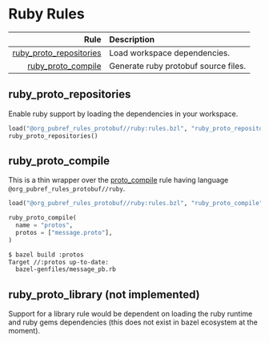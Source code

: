 # Ruby Rules

| Rule | Description |
| ---: | :--- |
| [ruby_proto_repositories](#ruby_proto_repositories) | Load workspace dependencies. |
| [ruby_proto_compile](#ruby_proto_compile) | Generate ruby protobuf source files. |

## ruby\_proto\_repositories

Enable ruby support by loading the dependencies in your workspace.

```python
load("@org_pubref_rules_protobuf//ruby:rules.bzl", "ruby_proto_repositories")
ruby_proto_repositories()
```

## ruby\_proto\_compile

This is a thin wrapper over the
[proto_compile](../protobuf#proto_compile) rule having language
`@org_pubref_rules_protobuf//ruby`.

```python
load("@org_pubref_rules_protobuf//ruby:rules.bzl", "ruby_proto_compile")

ruby_proto_compile(
  name = "protos",
  protos = ["message.proto"],
)
```

```sh
$ bazel build :protos
Target //:protos up-to-date:
  bazel-genfiles/message_pb.rb
```

## ruby\_proto\_library (not implemented)

Support for a library rule would be dependent on loading the ruby
runtime and ruby gems dependencies (this does not exist in bazel
ecosystem at the moment).
